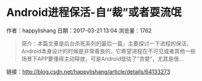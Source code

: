# Android进程保活-自“裁”或者耍流氓
作者：happylishang
日期：2017-03-21 13:04
浏览量：1762
> 简介：本篇文章是后台杀死系列的最后一篇，主要探讨一下进程的保活，Android本身设计的时候是非常善良的，它希望进程在不可见或者其他一些场景下APP要懂得主动释放，可是Android低估了”贪婪“，尤其是很...

 链接：http://blog.csdn.net/happylishang/article/details/64133273
